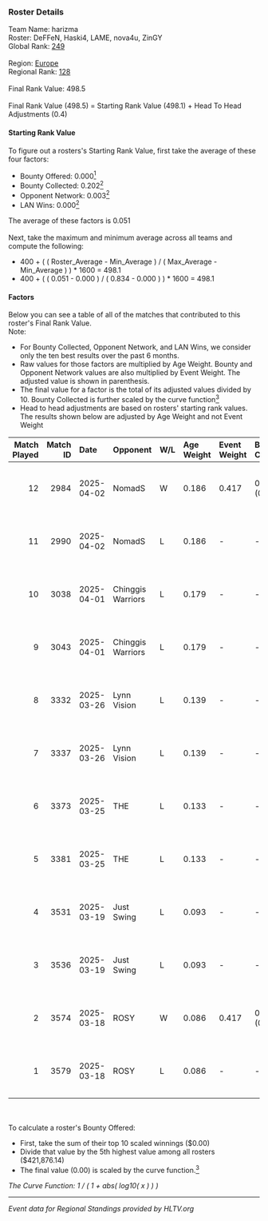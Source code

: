 ### Roster Details<br />
Team Name: harizma<br />
Roster: DeFFeN, Haski4, LAME, nova4u, ZinGY<br />
Global Rank: [249](../../standings_global_2025_09_01.md)<br />
<br />
Region: [Europe]( ../../standings_europe_2025_09_01.md)<br />
Regional Rank: [128]( ../../standings_europe_2025_09_01.md)<br />
<br />
Final Rank Value:  498.5<br />
<br />
Final Rank Value (498.5) = Starting Rank Value (498.1) + Head To Head Adjustments (0.4)<br />

#### Starting Rank Value<br />
To figure out a rosters's Starting Rank Value, first take the average of these four factors:<br />
- Bounty Offered: 0.000[<sup>1</sup>](#table2)
- Bounty Collected: 0.202[<sup>2</sup>](#table1)
- Opponent Network: 0.003[<sup>2</sup>](#table1)
- LAN Wins: 0.000[<sup>2</sup>](#table1)

The average of these factors is 0.051<br />
<br />
Next, take the maximum and minimum average across all teams and compute the following:<br />
- 400 + ( ( Roster_Average - Min_Average ) / ( Max_Average - Min_Average ) ) * 1600 = 498.1
- 400 + ( ( 0.051 - 0.000 ) / ( 0.834 - 0.000 ) ) * 1600 = 498.1


#### Factors<br />
Below you can see a table of all of the matches that contributed to this roster's Final Rank Value.<br />
Note:<br />

- For Bounty Collected, Opponent Network, and LAN Wins, we consider only the ten best results over the past 6 months.
- Raw values for those factors are multiplied by Age Weight. Bounty and Opponent Network values are also multiplied by Event Weight. The adjusted value is shown in parenthesis.
- The final value for a factor is the total of its adjusted values divided by 10. Bounty Collected is further scaled by the curve function[<sup>3</sup>](#curveFunction)
- Head to head adjustments are based on rosters' starting rank values. The results shown below are adjusted by Age Weight and not Event Weight
<span id="table1"></span><br />


| Match Played | Match ID | Date       | Opponent          | W/L | Age Weight | Event Weight | Bounty Collected | Opponent Network | LAN Wins  | H2H Adj. | Roster                              |
| -: | -: | :- | :- | :- | :- | :- | :- | :- | :- | -: | :- |
|           12 |     2984 | 2025-04-02 | NomadS            | W   | 0.186      | 0.417        | 0.013 (0.001)    | 0.352 (0.027)    | 0 (0.000) |     4.93 | DeFFeN, Haski4, LAME, nova4u, ZinGY |
|           11 |     2990 | 2025-04-02 | NomadS            | L   | 0.186      | -            | -                | -                | -         |    -0.92 | DeFFeN, Haski4, LAME, nova4u, ZinGY |
|           10 |     3038 | 2025-04-01 | Chinggis Warriors | L   | 0.179      | -            | -                | -                | -         |    -0.19 | DeFFeN, Haski4, LAME, nova4u, ZinGY |
|            9 |     3043 | 2025-04-01 | Chinggis Warriors | L   | 0.179      | -            | -                | -                | -         |    -0.19 | DeFFeN, Haski4, LAME, nova4u, ZinGY |
|            8 |     3332 | 2025-03-26 | Lynn Vision       | L   | 0.139      | -            | -                | -                | -         |    -0.01 | DeFFeN, Haski4, LAME, nova4u, ZinGY |
|            7 |     3337 | 2025-03-26 | Lynn Vision       | L   | 0.139      | -            | -                | -                | -         |    -0.01 | Geneka, Haski4, LAME, nova4u, ZinGY |
|            6 |     3373 | 2025-03-25 | THE               | L   | 0.133      | -            | -                | -                | -         |    -1.48 | DeFFeN, Haski4, LAME, nova4u, ZinGY |
|            5 |     3381 | 2025-03-25 | THE               | L   | 0.133      | -            | -                | -                | -         |    -1.49 | DeFFeN, Haski4, LAME, nova4u, ZinGY |
|            4 |     3531 | 2025-03-19 | Just Swing        | L   | 0.093      | -            | -                | -                | -         |    -0.52 | DeFFeN, Geneka, Haski4, LAME, ZinGY |
|            3 |     3536 | 2025-03-19 | Just Swing        | L   | 0.093      | -            | -                | -                | -         |    -0.53 | DeFFeN, Geneka, Haski4, LAME, ZinGY |
|            2 |     3574 | 2025-03-18 | ROSY              | W   | 0.086      | 0.417        | 0.002 (0.000)    | 0.053 (0.002)    | 0 (0.000) |     1.77 | DeFFeN, Geneka, Haski4, LAME, ZinGY |
|            1 |     3579 | 2025-03-18 | ROSY              | L   | 0.086      | -            | -                | -                | -         |    -0.94 | DeFFeN, Geneka, Haski4, LAME, ZinGY |

<br />
<span id="table2"></span><br />
To calculate a roster's Bounty Offered:<br />

- First, take the sum of their top 10 scaled winnings ($0.00)
- Divide that value by the 5th highest value among all rosters ($421,876.14)
- The final value (0.00) is scaled by the curve function.[<sup>3</sup>](#curveFunction)

<span id="curveFunction"></span>_The Curve Function: 1 / ( 1 + abs( log10( x ) ) )_<br />

---
_Event data for Regional Standings provided by HLTV.org_<br />
